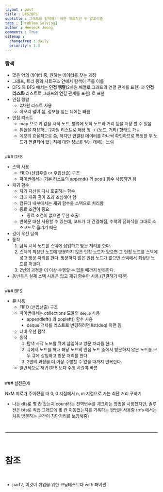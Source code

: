 ```yaml
---
layout : post
title : DFS/BFS
subtitle : 그래프를 탐색하기 위한 대표적인 두 알고리즘
tags : [Problem Solving]
author : Heeseok Jeong
comments : True
sitemap :
  changefreq : daily
  priority : 1.0
---
```


### 탐색

- 많은 양의 데이터 중, 원하는 데이터를 찾는 과정
- 그래프, 트리 등의 자료구조 안에서 탐색이 주를 이룸
- DFS 와 BFS 에서는 **인접 행렬**(2차원 배열로 그래프의 연결 관계를 표현) 과 **인접 리스트**(리스트로 그래프의 연결 관계를 표현) 로 표현
- 인접 행렬
    - 2차원 리스트 사용
    - 메모리 많이 씀, 정보를 얻는 데에는 빠름
- 인접 리스트
    - map 으로 키 값을 시작 노드, 밸류에 도착 노드와 거리 등을 저장 할 수 있음
    - 튜플을 저장하는 2차원 리스트로 해당 행 → (노드, 거리) 형태도 가능
    - 메모리 효율적으로 씀, 하지만 연결된 데이터를 하나씩 확인하므로 특정한 두 노드가 연결되어 있는지에 대한 정보를 얻는 데에는 느림

<br>
### DFS

- 스택 사용
    - FILO (선입후출 or 후입선출) 구조
    - 파이썬에서는 기본 리스트의 append() 와 pop() 함수 사용하면 됨
- 재귀 함수
    - 자기 자신을 다시 호출하는 함수
    - 최대 재귀 깊이 초과 조심해야 함
    - 컴퓨터 내부에서는 재귀 함수를 스택으로 처리함
    - 종료 조건이 중요
        - 종료 조건이 없으면 무한 호출!
    - 반복문 대신 사용할 수 있는데, 코드가 더 간결해짐, 수학의 점화식을 그대로 소스코드로 옮기기 때문
- 깊이 우선 탐색
- 동작
    1. 탐색 시작 노드를 스택에 삽입하고 방문 처리를 한다.
    2. 스택의 최상단 노드에 방문하지 않은 인접 노드가 있으면 그 인접 노드를 스택에 넣고 방문 처리를 한다. 방문하지 않은 인접 노드가 없으면 스택에서 최상단 노드를 꺼낸다.
    3. 2번의 과정을 더 이상 수행할 수 없을 때까지 반복한다.
- 동빈북은 실제 스택 사용은 없고 재귀 함수만 사용 (간결하기 때문)

<br>
### BFS

- 큐 사용
    - FIFO (선입선출) 구조
    - 파이썬에서는 collections 모듈의 `deque` 사용
        - appendleft() 와 popleft() 함수 사용
        - deque 객체를 리스트로 변경하려면 list(deq) 하면 됨
    - 너비 우선 탐색
    - 동작
        1. 탐색 시작 노드를 큐에 삽입하고 방문 처리를 한다.
        2. 큐에서 노드를 꺼내 해당 노드의 인접 노드 중에서 방문하지 않은 노드를 모두 큐에 삽입하고 방문 처리를 한다.
        3. 2번의 과정을 더 이상 수행할 수 없을 때까지 반복한다.
    - 일반적으로 재귀 DFS 보다 수행 시간이 빠름

<br>
### 실전문제

NxM 미로가 주어졌을 때 0, 0 지점에서 n, m 지점으로 가는 최단 거리 구하기

- 나는 dfs로 몇 칸 갔는지 count라는 전역변수를 체크하는 방법을 사용했지만,  솔루션은 bfs로 직접 그래프에 몇 칸 이동했는지를 기록하는 방법을 사용함 (bfs 에서는 처음 방문하는 순간이 최단거리를 보장해줌)

<br>
<hr>
<br>

# 참조
<br>

- part2, 이것이 취업을 위한 코딩테스트다 with 파이썬
